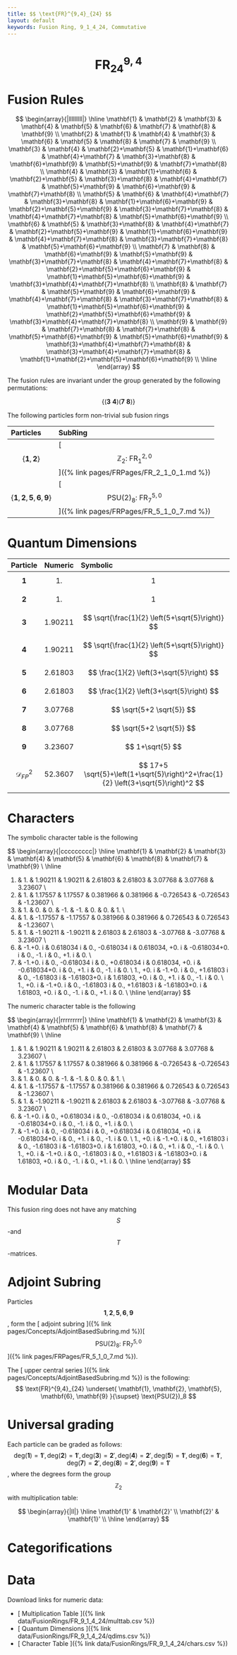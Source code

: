 ```yaml
---
title: $$ \text{FR}^{9,4}_{24} $$
layout: default
keywords: Fusion Ring, 9_1_4_24, Commutative
---
```

# $$ \text{FR}^{9,4}_{24} $$


# Fusion Rules

$$
\begin{array}{|lllllllll|}
\hline
 \mathbf{1} & \mathbf{2} & \mathbf{3} & \mathbf{4} & \mathbf{5} & \mathbf{6} & \mathbf{7} & \mathbf{8} & \mathbf{9} \\
 \mathbf{2} & \mathbf{1} & \mathbf{4} & \mathbf{3} & \mathbf{6} & \mathbf{5} & \mathbf{8} & \mathbf{7} & \mathbf{9} \\
 \mathbf{3} & \mathbf{4} & \mathbf{2}+\mathbf{5} & \mathbf{1}+\mathbf{6} & \mathbf{4}+\mathbf{7} & \mathbf{3}+\mathbf{8} & \mathbf{6}+\mathbf{9} & \mathbf{5}+\mathbf{9} & \mathbf{7}+\mathbf{8} \\
 \mathbf{4} & \mathbf{3} & \mathbf{1}+\mathbf{6} & \mathbf{2}+\mathbf{5} & \mathbf{3}+\mathbf{8} & \mathbf{4}+\mathbf{7} & \mathbf{5}+\mathbf{9} & \mathbf{6}+\mathbf{9} & \mathbf{7}+\mathbf{8} \\
 \mathbf{5} & \mathbf{6} & \mathbf{4}+\mathbf{7} & \mathbf{3}+\mathbf{8} & \mathbf{1}+\mathbf{6}+\mathbf{9} & \mathbf{2}+\mathbf{5}+\mathbf{9} & \mathbf{3}+\mathbf{7}+\mathbf{8} & \mathbf{4}+\mathbf{7}+\mathbf{8} & \mathbf{5}+\mathbf{6}+\mathbf{9} \\
 \mathbf{6} & \mathbf{5} & \mathbf{3}+\mathbf{8} & \mathbf{4}+\mathbf{7} & \mathbf{2}+\mathbf{5}+\mathbf{9} & \mathbf{1}+\mathbf{6}+\mathbf{9} & \mathbf{4}+\mathbf{7}+\mathbf{8} & \mathbf{3}+\mathbf{7}+\mathbf{8} & \mathbf{5}+\mathbf{6}+\mathbf{9} \\
 \mathbf{7} & \mathbf{8} & \mathbf{6}+\mathbf{9} & \mathbf{5}+\mathbf{9} & \mathbf{3}+\mathbf{7}+\mathbf{8} & \mathbf{4}+\mathbf{7}+\mathbf{8} & \mathbf{2}+\mathbf{5}+\mathbf{6}+\mathbf{9} & \mathbf{1}+\mathbf{5}+\mathbf{6}+\mathbf{9} & \mathbf{3}+\mathbf{4}+\mathbf{7}+\mathbf{8} \\
 \mathbf{8} & \mathbf{7} & \mathbf{5}+\mathbf{9} & \mathbf{6}+\mathbf{9} & \mathbf{4}+\mathbf{7}+\mathbf{8} & \mathbf{3}+\mathbf{7}+\mathbf{8} & \mathbf{1}+\mathbf{5}+\mathbf{6}+\mathbf{9} & \mathbf{2}+\mathbf{5}+\mathbf{6}+\mathbf{9} & \mathbf{3}+\mathbf{4}+\mathbf{7}+\mathbf{8} \\
 \mathbf{9} & \mathbf{9} & \mathbf{7}+\mathbf{8} & \mathbf{7}+\mathbf{8} & \mathbf{5}+\mathbf{6}+\mathbf{9} & \mathbf{5}+\mathbf{6}+\mathbf{9} & \mathbf{3}+\mathbf{4}+\mathbf{7}+\mathbf{8} & \mathbf{3}+\mathbf{4}+\mathbf{7}+\mathbf{8} & \mathbf{1}+\mathbf{2}+\mathbf{5}+\mathbf{6}+\mathbf{9} \\
\hline
\end{array}
$$


The fusion rules are invariant under the group generated by the following permutations:

$$ \{(\mathbf{3} \  \mathbf{4}) (\mathbf{7} \  \mathbf{8})\} $$


The following particles form non-trivial sub fusion rings

| Particles | SubRing |
| :------ | :------ |
| $$ \{\mathbf{1},\mathbf{2}\} $$ | [ $$ \mathbb{Z}_2:\ \text{FR}^{2,0}_{1} $$ ]({% link pages/FRPages/FR_2_1_0_1.md %}) |
| $$ \{\mathbf{1},\mathbf{2},\mathbf{5},\mathbf{6},\mathbf{9}\} $$ | [ $$ \text{PSU(2})_8:\ \text{FR}^{5,0}_{7} $$ ]({% link pages/FRPages/FR_5_1_0_7.md %}) |

# Quantum Dimensions

| Particle | Numeric | Symbolic |
| :------ | :------ | :------ |
| $$ \mathbf{1} $$ | $$ 1. $$ | $$ 1 $$ |
| $$ \mathbf{2} $$ | $$ 1. $$ | $$ 1 $$ |
| $$ \mathbf{3} $$ | $$ 1.90211 $$ | $$ \sqrt{\frac{1}{2} \left(5+\sqrt{5}\right)} $$ |
| $$ \mathbf{4} $$ | $$ 1.90211 $$ | $$ \sqrt{\frac{1}{2} \left(5+\sqrt{5}\right)} $$ |
| $$ \mathbf{5} $$ | $$ 2.61803 $$ | $$ \frac{1}{2} \left(3+\sqrt{5}\right) $$ |
| $$ \mathbf{6} $$ | $$ 2.61803 $$ | $$ \frac{1}{2} \left(3+\sqrt{5}\right) $$ |
| $$ \mathbf{7} $$ | $$ 3.07768 $$ | $$ \sqrt{5+2 \sqrt{5}} $$ |
| $$ \mathbf{8} $$ | $$ 3.07768 $$ | $$ \sqrt{5+2 \sqrt{5}} $$ |
| $$ \mathbf{9} $$ | $$ 3.23607 $$ | $$ 1+\sqrt{5} $$ |
| $$ \mathcal{D}_{FP}^2 $$ | $$ 52.3607 $$ | $$ 17+5 \sqrt{5}+\left(1+\sqrt{5}\right)^2+\frac{1}{2} \left(3+\sqrt{5}\right)^2 $$ |

# Characters

The symbolic character table is the following

$$
\begin{array}{|ccccccccc|}
\hline
 \mathbf{1} & \mathbf{2} & \mathbf{3} & \mathbf{4} & \mathbf{5} & \mathbf{6} & \mathbf{8} & \mathbf{7} & \mathbf{9} \\
\hline
 1. & 1. & 1.90211 & 1.90211 & 2.61803 & 2.61803 & 3.07768 & 3.07768 & 3.23607 \\
 1. & 1. & 1.17557 & 1.17557 & 0.381966 & 0.381966 & -0.726543 & -0.726543 & -1.23607 \\
 1. & 1. & 0. & 0. & -1. & -1. & 0. & 0. & 1. \\
 1. & 1. & -1.17557 & -1.17557 & 0.381966 & 0.381966 & 0.726543 & 0.726543 & -1.23607 \\
 1. & 1. & -1.90211 & -1.90211 & 2.61803 & 2.61803 & -3.07768 & -3.07768 & 3.23607 \\
 1. & -1.+0. i & 0.618034 i & 0.\, -0.618034 i & 0.618034\, +0. i & -0.618034+0. i & 0.\, -1. i & 0.\, +1. i & 0. \\
 1. & -1.+0. i & 0.\, -0.618034 i & 0.\, +0.618034 i & 0.618034\, +0. i & -0.618034+0. i & 0.\, +1. i & 0.\, -1. i & 0. \\
 1.\, +0. i & -1.+0. i & 0.\, +1.61803 i & 0.\, -1.61803 i & -1.61803+0. i & 1.61803\, +0. i & 0.\, +1. i & 0.\, -1. i & 0. \\
 1.\, +0. i & -1.+0. i & 0.\, -1.61803 i & 0.\, +1.61803 i & -1.61803+0. i & 1.61803\, +0. i & 0.\, -1. i & 0.\, +1. i & 0. \\
\hline
\end{array}
$$

The numeric character table is the following

$$
\begin{array}{|rrrrrrrrr|}
\hline
 \mathbf{1} & \mathbf{2} & \mathbf{3} & \mathbf{4} & \mathbf{5} & \mathbf{6} & \mathbf{8} & \mathbf{7} & \mathbf{9} \\
\hline
 1. & 1. & 1.90211 & 1.90211 & 2.61803 & 2.61803 & 3.07768 & 3.07768 & 3.23607 \\
 1. & 1. & 1.17557 & 1.17557 & 0.381966 & 0.381966 & -0.726543 & -0.726543 & -1.23607 \\
 1. & 1. & 0. & 0. & -1. & -1. & 0. & 0. & 1. \\
 1. & 1. & -1.17557 & -1.17557 & 0.381966 & 0.381966 & 0.726543 & 0.726543 & -1.23607 \\
 1. & 1. & -1.90211 & -1.90211 & 2.61803 & 2.61803 & -3.07768 & -3.07768 & 3.23607 \\
 1. & -1.+0. i & 0.\, +0.618034 i & 0.\, -0.618034 i & 0.618034\, +0. i & -0.618034+0. i & 0.\, -1. i & 0.\, +1. i & 0. \\
 1. & -1.+0. i & 0.\, -0.618034 i & 0.\, +0.618034 i & 0.618034\, +0. i & -0.618034+0. i & 0.\, +1. i & 0.\, -1. i & 0. \\
 1.\, +0. i & -1.+0. i & 0.\, +1.61803 i & 0.\, -1.61803 i & -1.61803+0. i & 1.61803\, +0. i & 0.\, +1. i & 0.\, -1. i & 0. \\
 1.\, +0. i & -1.+0. i & 0.\, -1.61803 i & 0.\, +1.61803 i & -1.61803+0. i & 1.61803\, +0. i & 0.\, -1. i & 0.\, +1. i & 0. \\
\hline
\end{array}
$$

# Modular Data

This fusion ring does not have any matching $$ S $$-and $$ T $$-matrices.

# Adjoint Subring

Particles $$ \mathbf{1}, \mathbf{2}, \mathbf{5}, \mathbf{6}, \mathbf{9} $$, form the [ adjoint subring ]({% link pages/Concepts/AdjointBasedSubring.md %})[ $$ \text{PSU(2})_8:\ \text{FR}^{5,0}_{7} $$ ]({% link pages/FRPages/FR_5_1_0_7.md %}).

The [ upper central series ]({% link pages/Concepts/AdjointBasedSubring.md %}) is the following:
$$
\text{FR}^{9,4}_{24} \underset{ \mathbf{1}, \mathbf{2}, \mathbf{5}, \mathbf{6}, \mathbf{9} }{\supset}  \text{PSU(2})_8
$$

# Universal grading

Each particle can be graded as follows: $$ \text{deg}(\mathbf{1}) = \mathbf{1}', \text{deg}(\mathbf{2}) = \mathbf{1}', \text{deg}(\mathbf{3}) = \mathbf{2}', \text{deg}(\mathbf{4}) = \mathbf{2}', \text{deg}(\mathbf{5}) = \mathbf{1}', \text{deg}(\mathbf{6}) = \mathbf{1}', \text{deg}(\mathbf{7}) = \mathbf{2}', \text{deg}(\mathbf{8}) = \mathbf{2}', \text{deg}(\mathbf{9}) = \mathbf{1}' $$, where the degrees form the group $$ \mathbb{Z}_2 $$ with multiplication table:

$$
\begin{array}{|ll|}
\hline
 \mathbf{1}' & \mathbf{2}' \\
 \mathbf{2}' & \mathbf{1}' \\
\hline
\end{array}
$$

# Categorifications



# Data

Download links for numeric data:

* [ Multiplication Table ]({% link data/FusionRings/FR_9_1_4_24/multtab.csv %})
* [ Quantum Dimensions ]({% link data/FusionRings/FR_9_1_4_24/qdims.csv %})
* [ Character Table ]({% link data/FusionRings/FR_9_1_4_24/chars.csv %})